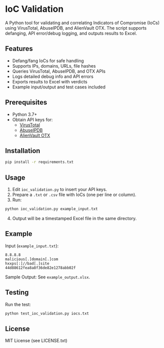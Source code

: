 # IoC Validation

A Python tool for validating and correlating Indicators of Compromise (IoCs) using VirusTotal, AbuseIPDB, and AlienVault OTX. The script supports defanging, API error/debug logging, and outputs results to Excel.

## Features

- Defang/fang IoCs for safe handling
- Supports IPs, domains, URLs, file hashes
- Queries VirusTotal, AbuseIPDB, and OTX APIs
- Logs detailed debug info and API errors
- Exports results to Excel with verdicts
- Example input/output and test cases included

## Prerequisites

- Python 3.7+
- Obtain API keys for:
  - [VirusTotal](https://www.virustotal.com/gui/user/account/apikeys)
  - [AbuseIPDB](https://www.abuseipdb.com/account/api)
  - [AlienVault OTX](https://otx.alienvault.com/api)

## Installation

```sh
pip install -r requirements.txt
```

## Usage

1. Edit `ioc_validation.py` to insert your API keys.
2. Prepare a `.txt` or `.csv` file with IoCs (one per line or column).
3. Run:

```sh
python ioc_validation.py example_input.txt
```

4. Output will be a timestamped Excel file in the same directory.

## Example

Input (`example_input.txt`):

```
8.8.8.8
malicious[.]domain[.]com
hxxps[:]//bad[.]site
44d88612fea8a8f36de82e1278abb02f
```

Sample Output: See `example_output.xlsx`.

## Testing

Run the test:

```sh
python test_ioc_validation.py iocs.txt
```

## License

MIT License (see LICENSE.txt)
